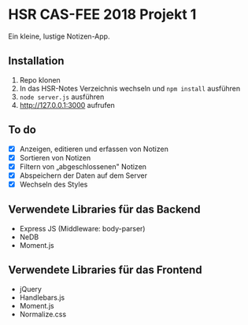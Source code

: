 # HSR CAS-FEE 2018 Projekt 1

Ein kleine, lustige Notizen-App.

## Installation

1. Repo klonen
2. In das HSR-Notes Verzeichnis wechseln und `npm install` ausführen
3. `node server.js` ausführen
4. http://127.0.0.1:3000 aufrufen

## To do

- [x] Anzeigen, editieren und erfassen von Notizen
- [x] Sortieren von Notizen
- [x] Filtern von „abgeschlossenen" Notizen
- [x] Abspeichern der Daten auf dem Server
- [x] Wechseln des Styles

## Verwendete Libraries für das Backend

* Express JS (Middleware: body-parser)
* NeDB
* Moment.js

## Verwendete Libraries für das Frontend

* jQuery
* Handlebars.js
* Moment.js
* Normalize.css
